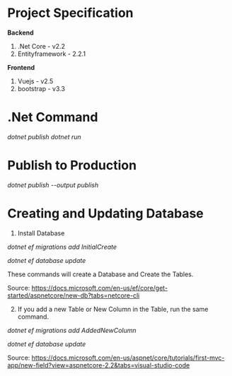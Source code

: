 # Project Specification

**Backend**
1. .Net Core - v2.2
2. Entityframework - 2.2.1

**Frontend**
1. Vuejs - v2.5
2. bootstrap - v3.3


# .Net Command

*dotnet publish*
*dotnet run*


# Publish to Production
*dotnet publish --output publish*


# Creating and Updating Database
1. Install Database

*dotnet ef migrations add InitialCreate*

*dotnet ef database update*

These commands will create a Database and Create the Tables.

Source: https://docs.microsoft.com/en-us/ef/core/get-started/aspnetcore/new-db?tabs=netcore-cli

2. If you add a new Table or New Column in the Table, run the same command.

*dotnet ef migrations add AddedNewColumn*

*dotnet ef database update*

Source: https://docs.microsoft.com/en-us/aspnet/core/tutorials/first-mvc-app/new-field?view=aspnetcore-2.2&tabs=visual-studio-code



